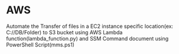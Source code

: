 # AWS

Automate the Transfer of files in a EC2 instance specific location(ex: C://DB/Folder) to S3 bucket using AWS Lambda function(lambda_function.py) and SSM Command document using PowerShell Script(mms.ps1)
